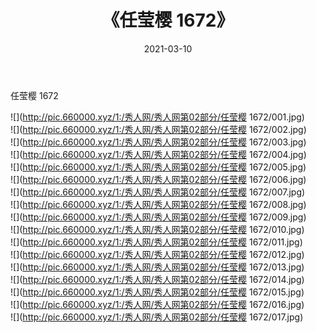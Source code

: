 ﻿---
layout: post
title:  《任莹樱 1672》
date:   2021-03-10
img: http://pic.660000.xyz/1:/秀人网/秀人网第02部分/任莹樱 1672/000.jpg
categories: [美女, 清纯, 唯美]
---

任莹樱 1672

  ![](http://pic.660000.xyz/1:/秀人网/秀人网第02部分/任莹樱 1672/001.jpg) <br> ![](http://pic.660000.xyz/1:/秀人网/秀人网第02部分/任莹樱 1672/002.jpg) <br> ![](http://pic.660000.xyz/1:/秀人网/秀人网第02部分/任莹樱 1672/003.jpg) <br> ![](http://pic.660000.xyz/1:/秀人网/秀人网第02部分/任莹樱 1672/004.jpg) <br> ![](http://pic.660000.xyz/1:/秀人网/秀人网第02部分/任莹樱 1672/005.jpg) <br> ![](http://pic.660000.xyz/1:/秀人网/秀人网第02部分/任莹樱 1672/006.jpg) <br> ![](http://pic.660000.xyz/1:/秀人网/秀人网第02部分/任莹樱 1672/007.jpg) <br> ![](http://pic.660000.xyz/1:/秀人网/秀人网第02部分/任莹樱 1672/008.jpg) <br> ![](http://pic.660000.xyz/1:/秀人网/秀人网第02部分/任莹樱 1672/009.jpg) <br> ![](http://pic.660000.xyz/1:/秀人网/秀人网第02部分/任莹樱 1672/010.jpg) <br> ![](http://pic.660000.xyz/1:/秀人网/秀人网第02部分/任莹樱 1672/011.jpg) <br> ![](http://pic.660000.xyz/1:/秀人网/秀人网第02部分/任莹樱 1672/012.jpg) <br> ![](http://pic.660000.xyz/1:/秀人网/秀人网第02部分/任莹樱 1672/013.jpg) <br> ![](http://pic.660000.xyz/1:/秀人网/秀人网第02部分/任莹樱 1672/014.jpg) <br> ![](http://pic.660000.xyz/1:/秀人网/秀人网第02部分/任莹樱 1672/015.jpg) <br> ![](http://pic.660000.xyz/1:/秀人网/秀人网第02部分/任莹樱 1672/016.jpg) <br> ![](http://pic.660000.xyz/1:/秀人网/秀人网第02部分/任莹樱 1672/017.jpg) <br>
